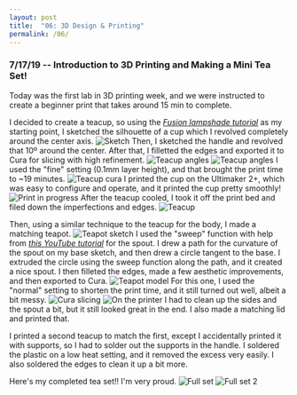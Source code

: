 ```yaml
---
layout: post
title:  "06: 3D Design & Printing"
permalink: /06/
---
```


### 7/17/19 -- Introduction to 3D Printing and Making a Mini Tea Set!

Today was the first lab in 3D printing week, and we were instructed to create a beginner print that takes around 15 min to complete.

I decided to create a teacup, so using the _[Fusion lampshade tutorial](https://youtu.be/3PnKBSOulwo?list=PLmA_xUT-8UlL23teEbhgeU4-3FE8pprpK)_ as my starting point, I sketched the silhouette of a cup which I revolved completely around the center axis. ![Sketch](teacup_silhouette.png) Then, I sketched the handle and revolved that 10º around the center. After that, I filletted the edges and exported it to Cura for slicing with high refinement. ![Teacup angles](teacup_top.png) ![Teacup angles](teacup_under.png) I used the "fine" setting (0.1mm layer height), and that brought the print time to ~19 minutes. ![Teacup cura](teacup_cura.png) I printed the cup on the Ultimaker 2+, which was easy to configure and operate, and it printed the cup pretty smoothly! ![Print in progress](teacup_progress.png) After the teacup cooled, I took it off the print bed and filed down the imperfections and edges. ![Teacup](teacup_printed.png)

Then, using a similar technique to the teacup for the body, I made a matching teapot. ![Teapot sketch](teapot_sketch.png) I used the "sweep" function with help from _[this YouTube tutorial](https://www.youtube.com/watch?v=l5DZGlHD3ng)_ for the spout. I drew a path for the curvature of the spout on my base sketch, and then drew a circle tangent to the base. I extruded the circle using the sweep function along the path, and it created a nice spout. I then filleted the edges, made a few aesthetic improvements, and then exported to Cura. ![Teapot model](teapot_side.png) For this one, I used the "normal" setting to shorten the print time, and it still turned out well, albeit a bit messy. ![Cura slicing](teapot_cura.png) ![On the printer](teapot_ult.png) I had to clean up the sides and the spout a bit, but it still looked great in the end. I also made a matching lid and printed that.

I printed a second teacup to match the first, except I accidentally printed it with supports, so I had to solder out the supports in the handle. I soldered the plastic on a low heat setting, and it removed the excess very easily. I also soldered the edges to clean it up a bit more.

Here's my completed tea set!! I'm very proud. ![Full set](full_set.png) ![Full set 2](full_set_top.png)